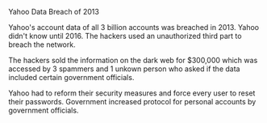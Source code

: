 Yahoo Data Breach of 2013

Yahoo's account data of all 3 billion accounts was breached in 2013. Yahoo didn't know until 2016. The hackers used an unauthorized third part to breach the network.

The hackers sold the information on the dark web for $300,000 which was accessed by 3 spammers and 1 unkown person who asked if the data included certain government officials.

Yahoo had to reform their security measures and force every user to reset their passwords. Government increased protocol for personal accounts by government officials.